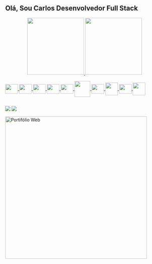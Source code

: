 ## Olá, Sou Carlos Desenvolvedor Full Stack
<div align="center">
  <a href="https://github.com/CarlosJr20">
  <img height="180em" src="https://github-readme-stats.vercel.app/api?username=carlosjr20&show_icons=true&theme=vision-friendly-dark&include_all_commits=true&count_private=true"/>
  <img height="180em" src="https://github-readme-stats.vercel.app/api/top-langs/?username=carlosjr20&layout=compact&langs_count=7&theme=vision-friendly-dark"/>
</div>
<div style="display: inline_block"><br>
  <img align="center" alt="" height="30" width="40" src="https://cdn.jsdelivr.net/gh/devicons/devicon/icons/html5/html5-original.svg">
  <img align="center" alt="" height="30" width="40" src="https://cdn.jsdelivr.net/gh/devicons/devicon/icons/css3/css3-original.svg">
  <img align="center" alt="" height="30" width="40" src="https://cdn.jsdelivr.net/gh/devicons/devicon/icons/javascript/javascript-original.svg">
  <img align="center" alt="" height="30" width="40" src="https://cdn.jsdelivr.net/gh/devicons/devicon/icons/react/react-original.svg">
   <img align="center" alt="" height="30" width="40" src="https://cdn.jsdelivr.net/gh/devicons/devicon/icons/nodejs/nodejs-original.svg">
   <img align="center" alt="" width="50" src="https://cdn.jsdelivr.net/gh/devicons/devicon/icons/php/php-original.svg">
   <img align="center" alt="" height="30" width="40" src="https://cdn.jsdelivr.net/gh/devicons/devicon/icons/laravel/laravel-plain.svg">
   <img align="center" alt="" width="40" src="https://cdn.jsdelivr.net/gh/devicons/devicon/icons/java/java-original.svg">
  <img align="center" alt="" height="30" width="40" src="https://cdn.jsdelivr.net/gh/devicons/devicon/icons/cplusplus/cplusplus-original.svg">
   <img align="center" alt=""  width="40" src="https://cdn.jsdelivr.net/gh/devicons/devicon/icons/mysql/mysql-original.svg">
 
</div>
  
  ##
 
<div> 
 
  <a href = "mailto:carlosjr.fsc@gmail.com"><img src="https://img.shields.io/badge/-Gmail-%23333?style=for-the-badge&logo=gmail&logoColor=white" target="_blank"></a>
  <a href="https://www.linkedin.com/in/carlos-alberto-501795186/" target="_blank"><img src="https://img.shields.io/badge/-LinkedIn-%230077B5?style=for-the-badge&logo=linkedin&logoColor=white" target="_blank"></a> 
   
 

</div>

<a href="https://portif-lio-carlos-jr.vercel.app/" target="_blank" >  <img  alt="Portifólio Web" align="center" width="450"  src="https://user-images.githubusercontent.com/75333134/182493534-808b260e-9148-47d1-87c8-8634c0293a2c.png"></a> 
